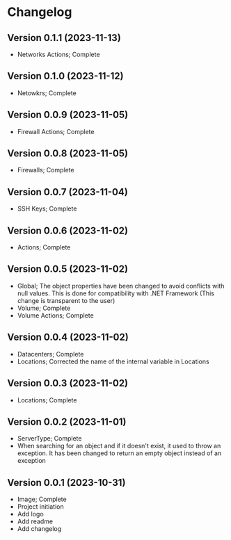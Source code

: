 # Changelog

## Version 0.1.1 (2023-11-13)
- Networks Actions; Complete

## Version 0.1.0 (2023-11-12)
- Netowkrs; Complete

## Version 0.0.9 (2023-11-05)
- Firewall Actions; Complete

## Version 0.0.8 (2023-11-05)
- Firewalls; Complete

## Version 0.0.7 (2023-11-04)
- SSH Keys; Complete

## Version 0.0.6 (2023-11-02)
- Actions; Complete

## Version 0.0.5 (2023-11-02)
- Global; The object properties have been changed to avoid conflicts with null values. This is done for compatibility with .NET Framework (This change is transparent to the user)
- Volume; Complete
- Volume Actions; Complete

## Version 0.0.4 (2023-11-02)
- Datacenters; Complete
- Locations; Corrected the name of the internal variable in Locations

## Version 0.0.3 (2023-11-02)
- Locations; Complete

## Version 0.0.2 (2023-11-01)
- ServerType; Complete
- When searching for an object and if it doesn't exist, it used to throw an exception. It has been changed to return an empty object instead of an exception

## Version 0.0.1 (2023-10-31)
- Image; Complete
- Project initiation
- Add logo
- Add readme
- Add changelog